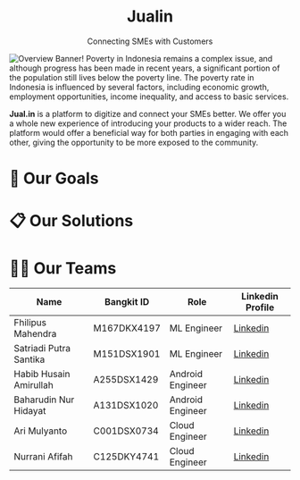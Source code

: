 <h1 align="center">Jualin</h1>
<p align="center">Connecting SMEs with Customers</p>

![Overview Banner!](/img/overview.png "Overview Banner")
Poverty in Indonesia remains a complex issue, and although progress has been made in recent years, a significant portion of the population still lives below the poverty line. The poverty rate in Indonesia is influenced by several factors, including economic growth, employment opportunities, income inequality, and access to basic services.

**Jual.in** is a platform to digitize and connect your SMEs better. We offer you a whole new experience of introducing your products to a wider reach. The platform would offer a beneficial way for both parties in engaging with each other, giving the opportunity to be more exposed to the community.

# 🎯 Our Goals


# 📋 Our Solutions

# 👷‍♂️ Our Teams
| Name                   | Bangkit ID  | Role             | Linkedin Profile                                                        |
| ---------------------- | ----------  | ---------------- | ----------------------------------------------------------------------- |
| Fhilipus Mahendra      | M167DKX4197 | ML Engineer      | [Linkedin](https://www.linkedin.com/in/fhlpmah)                         |
| Satriadi Putra Santika | M151DSX1901 | ML Engineer      | [Linkedin](https://www.linkedin.com/in/spsantika)                       |
| Habib Husain Amirullah | A255DSX1429 | Android Engineer | [Linkedin](https://www.linkedin.com/in/amirullah13/)                    |
| Baharudin Nur Hidayat  | A131DSX1020 | Android Engineer | [Linkedin](https://www.linkedin.com/in/baharudin-nur-hidayat-432522203) |
| Ari Mulyanto           | C001DSX0734 | Cloud Engineer   | [Linkedin](https://www.linkedin.com/in/ari-mulyanto-b61324200/)         |
| Nurrani Afifah         | C125DKY4741 | Cloud Engineer   | [Linkedin](https://www.linkedin.com/in/nurrani-afifah/)                 |
